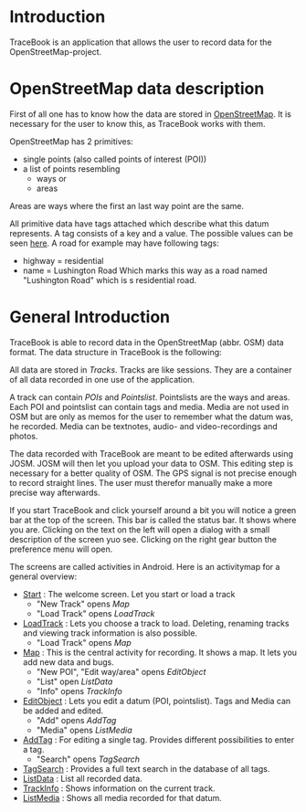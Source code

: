 # Introduction #

TraceBook is an application that allows the user to record data for the OpenStreetMap-project.

# OpenStreetMap data description #

First of all one has to know how the data are stored in [OpenStreetMap](http://www.openstreetmap.org/). It is necessary for the user to know this, as TraceBook works with them.

OpenStreetMap has 2 primitives:

  * single points (also called points of interest (POI))
  * a list of points resembling
    * ways or
    * areas

Areas are ways where the first an last way point are the same.

All primitive data have tags attached which describe what this datum represents. A tag consists of a key and a value. The possible values can be seen [here](http://wiki.openstreetmap.org/wiki/Map_Features). A road for example may have following tags:
  * highway = residential
  * name = Lushington Road
Which marks this way as a road named "Lushington Road" which is s residential road.

# General Introduction #

TraceBook is able to record data in the OpenStreetMap (abbr. OSM) data format. The data structure in TraceBook is the following:

All data are stored in _Tracks_. Tracks are like sessions. They are a container of all data recorded in one use of the application.

A track can contain _POIs_ and _Pointslist_. Pointslists are the ways and areas. Each POI and pointslist can contain tags and media. Media are not used in OSM but are only as memos for the user to remember what the datum was, he recorded. Media can be textnotes, audio- and video-recordings and photos.

The data recorded with TraceBook are meant to be edited afterwards using JOSM. JOSM will then let you upload your data to OSM. This editing step is necessary for a better quality of OSM. The GPS signal is not precise enough to record straight lines. The user must therefor manually make a more precise way afterwards.

If you start TraceBook and click yourself around a bit you will notice a green bar at the top of the screen. This bar is called the status bar. It shows where you are. Clicking on the text on the left will open a dialog with a small description of the screen yuo see. Clicking on the right gear button the preference menu will open.

The screens are called activities in Android. Here is an activitymap for a general overview:

  * [Start](StartActivityManual.md) : The welcome screen. Let you start or load a track
    * "New Track" opens _Map_
    * "Load Track" opens _LoadTrack_
  * [LoadTrack](LoadTrackActivityManual.md) : Lets you choose a track to load. Deleting, renaming tracks and viewing track information is also possible.
    * "Load Track" opens _Map_
  * [Map](MapsActivityManual.md) : This is the central activity for recording. It shows a map. It lets you add new data and bugs.
    * "New POI", "Edit way/area" opens _EditObject_
    * "List" open _ListData_
    * "Info" opens _TrackInfo_
  * [EditObject](AddPointActivityManual.md) : Lets you edit a datum (POI, pointslist). Tags and Media can be added and edited.
    * "Add" opens _AddTag_
    * "Media" opens _ListMedia_
  * [AddTag](AddPointMetaActivity.md) : For editing a single tag. Provides different possibilities to enter a tag.
    * "Search" opens _TagSearch_
  * [TagSearch](FullTextSearchActivityManuel.md) : Provides a full text search in the database of all tags.
  * [ListData](http://code.google.com/p/tracebook/wiki/MapsActivityManual#List) : List all recorded data.
  * [TrackInfo](http://code.google.com/p/tracebook/wiki/MapsActivityManual#Info) : Shows information on the current track.
  * [ListMedia](http://code.google.com/p/tracebook/wiki/AddPointActivityManual#Media) : Shows all media recorded for that datum.